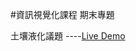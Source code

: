 
#資訊視覺化課程 期末專題

土壤液化議題 ----<a target="_blank" href="https://phantom0622.github.io/DataVisualization/">Live Demo</a>
